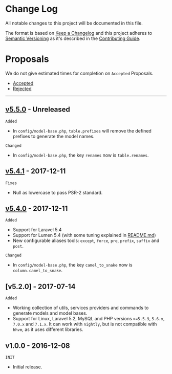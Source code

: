 Change Log
==========

All notable changes to this project will be documented in this file.

The format is based on [Keep a Changelog](http://keepachangelog.com/en/1.0.0/)
and this project adheres to [Semantic Versioning](http://semver.org/spec/v2.0.0.html)
as it's described in the [Contributing Guide](CONTRIBUTING.md).

# Proposals

We do not give estimated times for completion on `Accepted` Proposals.

- [Accepted][Accepted]
- [Rejected][Rejected]

---

## [v5.5.0][Unreleased] - Unreleased

`Added`

- In `config/model-base.php`, `table.prefixes` will remove the defined prefixes to generate the model names.

`Changed`

- In `config/model-base.php`, the key `renames` now is `table.renames`.

## [v5.4.1] - 2017-12-11

`Fixes`

- Null as lowercase to pass PSR-2 standard.

## [v5.4.0] - 2017-12-11

`Added`

- Support for Laravel 5.4
- Support for Lumen 5.4 (with some tuning explained in [README.md](README.md))
- New configurable aliases tools: `except`, `force`, `pre`, `prefix`, `suffix` and `post`.

`Changed`

- In `config/model-base.php`, the key `camel_to_snake` now is `column.camel_to_snake`.

## [v5.2.0] - 2017-07-14

`Added`

- Working collection of utils, services providers and commands to generate models and model bases.
- Support for Linux, Laravel 5.2, MySQL and PHP versions `>=5.5.9`, `5.6.x`, `7.0.x` and `7.1.x`.
It can work with `nightly`, but is not compatible with `hhvm`, as it uses different libraries.

## v1.0.0 - 2016-12-08

`INIT`

- Initial release.

[Accepted]: https://github.com/Triun/laravel-model-base/labels/Accepted
[Rejected]: https://github.com/Triun/laravel-model-base/labels/Rejected

[Unreleased]: https://github.com/Triun/laravel-model-base/compare/v5.4.1...master
[v5.4.1]: https://github.com/Triun/laravel-model-base/compare/v5.4.0...v5.4.1
[v5.4.0]: https://github.com/Triun/laravel-model-base/compare/v5.2.0...v5.4.0
